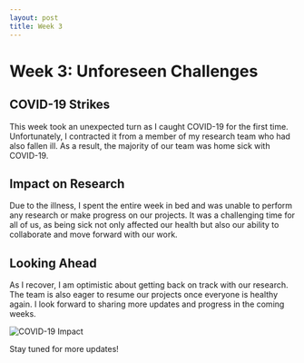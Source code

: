 ```yaml
---
layout: post
title: Week 3
---
```


# Week 3: Unforeseen Challenges

## COVID-19 Strikes

This week took an unexpected turn as I caught COVID-19 for the first time. Unfortunately, I contracted it from a member of my research team who had also fallen ill. As a result, the majority of our team was home sick with COVID-19.

## Impact on Research

Due to the illness, I spent the entire week in bed and was unable to perform any research or make progress on our projects. It was a challenging time for all of us, as being sick not only affected our health but also our ability to collaborate and move forward with our work.

## Looking Ahead

As I recover, I am optimistic about getting back on track with our research. The team is also eager to resume our projects once everyone is healthy again. I look forward to sharing more updates and progress in the coming weeks.

![COVID-19 Impact](https://www.paho.org/sites/default/files/2021-06/banner-coronavirus_0.jpg)

Stay tuned for more updates!

